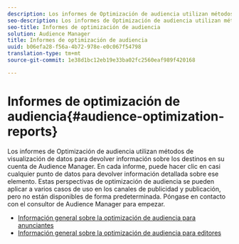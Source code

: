 ```yaml
---
description: Los informes de Optimización de audiencia utilizan métodos de visualización de datos para devolver información sobre los destinos en su cuenta de Audience Manager. En cada informe, puede hacer clic en casi cualquier punto de datos para devolver información detallada sobre ese elemento. Estas perspectivas de optimización de audiencia se pueden aplicar a varios casos de uso en los canales de publicidad y publicación, pero no están disponibles de forma predeterminada. Póngase en contacto con el consultor de Audience Manager para empezar.
seo-description: Los informes de Optimización de audiencia utilizan métodos de visualización de datos para devolver información sobre los destinos en su cuenta de Audience Manager. En cada informe, puede hacer clic en casi cualquier punto de datos para devolver información detallada sobre ese elemento. Estas perspectivas de optimización de audiencia se pueden aplicar a varios casos de uso en los canales de publicidad y publicación, pero no están disponibles de forma predeterminada. Póngase en contacto con el consultor de Audience Manager para empezar.
seo-title: Informes de optimización de audiencia
solution: Audience Manager
title: Informes de optimización de audiencia
uuid: b06efa28-f56a-4b72-978e-e0c067f54798
translation-type: tm+mt
source-git-commit: 1e38d1bc12eb19e33ba02fc2560eaf989f420168

---
```



# Informes de optimización de audiencia{#audience-optimization-reports}

Los informes de Optimización de audiencia utilizan métodos de visualización de datos para devolver información sobre los destinos en su cuenta de Audience Manager. En cada informe, puede hacer clic en casi cualquier punto de datos para devolver información detallada sobre ese elemento. Estas perspectivas de optimización de audiencia se pueden aplicar a varios casos de uso en los canales de publicidad y publicación, pero no están disponibles de forma predeterminada. Póngase en contacto con el consultor de Audience Manager para empezar.

+ [Información general sobre la optimización de audiencia para anunciantes](aor-advertisers/aor-advertisers.md)
+ [Información general sobre la optimización de audiencia para editores](aor-publishers/aor-publishers.md)